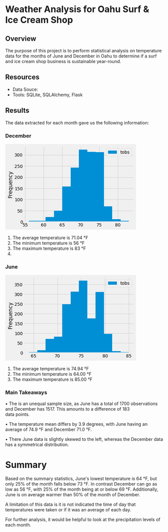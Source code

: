 # Weather Analysis for Oahu Surf & Ice Cream Shop 

## Overview 

The purpose of this project is to perform statistical analysis on temperature data for the months of June and December in Oahu to determine if a surf and ice cream shop business is sustainable year-round. 

## Resources

- Data Souce:
- Tools: SQLite, SQLAlchemy, Flask 


## Results

The data extracted for each month gave us the following information: 

### December

![December Histogram](https://github.com/MariaGarzon/surfs_up/blob/92da2e597a9deb49cc47d60ed1696b8607801f2b/images/Dec_temp_hist.png)

1) The average temperature is 71.04 °F
2) The minimum temperature is 56 °F
3) The maximum temperature is 83 °F
4) 
### June

![June Histogram](https://github.com/MariaGarzon/surfs_up/blob/92da2e597a9deb49cc47d60ed1696b8607801f2b/images/june_temp_hist.png)  

1) The average temperature is 74.94 °F
2) The minimum temperature is 64.00 °F
3) The maximum temperature is 85.00 °F

### Main Takeaways

  •	The is an unequal sample size, as June has a total of 1700 observations and December has 1517. This amounts to a difference of 183    
    data points. 
    
  •	The temperature mean differs by 3.9 degrees, with June having an average of 74.9 °F and December 71.0 °F. 
  
  •	There June data is slightly skewed to the left, whereas the December data has a symmetrical distribution. 

# Summary

Based on the summary statistics, June's lowest temperature is 64 °F, but only 25% of the month falls below 73 °F. In contrast December can go as low as 56 °F, with 25% of the month being at or below 69 °F. Additionally, June is on average warmer than 50% of the month of December. 

A limitation of this data is it is not indicated the time of day that temperatures were taken or if it was an average of each day. 

For further analysis, it would be helpful to look at the precipitation levels of each month. 
